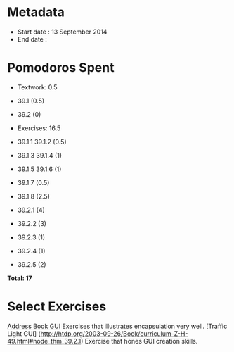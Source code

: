 Metadata
=========

- Start date : 13 September 2014
- End date : 

Pomodoros Spent
===============

- Textwork: 0.5
- 39.1 (0.5)
- 39.2 (0)

- Exercises: 16.5
- 39.1.1 39.1.2 (0.5)
- 39.1.3 39.1.4 (1)
- 39.1.5 39.1.6 (1)
- 39.1.7 (0.5)
- 39.1.8 (2.5)
- 39.2.1 (4)
- 39.2.2 (3)
- 39.2.3 (1)
- 39.2.4 (1)
- 39.2.5 (2)

**Total: 17**

Select Exercises
================
[Address Book GUI](http://htdp.org/2003-09-26/Book/curriculum-Z-H-49.html#node_thm_39.1.8)
Exercises that illustrates encapsulation very well.
[Traffic Light GUI] (http://htdp.org/2003-09-26/Book/curriculum-Z-H-49.html#node_thm_39.2.1)
Exercise that hones GUI creation skills.